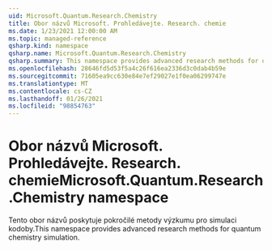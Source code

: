 ```yaml
---
uid: Microsoft.Quantum.Research.Chemistry
title: Obor názvů Microsoft. Prohledávejte. Research. chemie
ms.date: 1/23/2021 12:00:00 AM
ms.topic: managed-reference
qsharp.kind: namespace
qsharp.name: Microsoft.Quantum.Research.Chemistry
qsharp.summary: This namespace provides advanced research methods for quantum chemistry simulation.
ms.openlocfilehash: 28646fd5d53f5a4c26f616ea2336d3c0dab4b59e
ms.sourcegitcommit: 71605ea9cc630e84e7ef29027e1f0ea06299747e
ms.translationtype: MT
ms.contentlocale: cs-CZ
ms.lasthandoff: 01/26/2021
ms.locfileid: "98854763"
---
```

# <a name="microsoftquantumresearchchemistry-namespace"></a><span data-ttu-id="96468-102">Obor názvů Microsoft. Prohledávejte. Research. chemie</span><span class="sxs-lookup"><span data-stu-id="96468-102">Microsoft.Quantum.Research.Chemistry namespace</span></span>

<span data-ttu-id="96468-103">Tento obor názvů poskytuje pokročilé metody výzkumu pro simulaci kodoby.</span><span class="sxs-lookup"><span data-stu-id="96468-103">This namespace provides advanced research methods for quantum chemistry simulation.</span></span>

